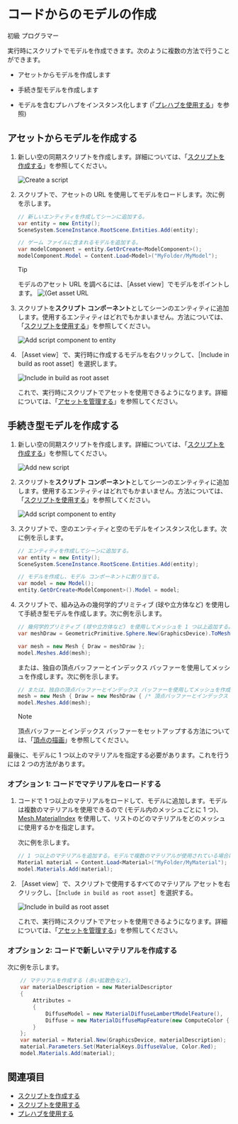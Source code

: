# コードからのモデルの作成

<span class="label label-doc-level">初級</span>
<span class="label label-doc-audience">プログラマー</span>

実行時にスクリプトでモデルを作成できます。次のように複数の方法で行うことができます。

* アセットからモデルを作成します

* 手続き型モデルを作成します

* モデルを含むプレハブをインスタンス化します (「[プレハブを使用する](../game-studio/prefabs/use-prefabs.md)」を参照)

## アセットからモデルを作成する

1. 新しい空の同期スクリプトを作成します。詳細については、「[スクリプトを作成する](../scripts/create-a-script.md)」を参照してください。

    ![Create a script](media/create-a-script-script-asset-selection.png)

2. スクリプトで、アセットの URL を使用してモデルをロードします。次に例を示します。

    ```cs
    // 新しいエンティティを作成してシーンに追加する。
	var entity = new Entity();
	SceneSystem.SceneInstance.RootScene.Entities.Add(entity);

    // ゲーム ファイルに含まれるモデルを追加する。
	var modelComponent = entity.GetOrCreate<ModelComponent>();
	modelComponent.Model = Content.Load<Model>("MyFolder/MyModel");
    ```

    >[!TIP]
    >モデルのアセット URL を調べるには、［Asset view］でモデルをポイントします。
    >![(Get asset URL](media/get-asset-url.png)

3. スクリプトを**スクリプト コンポーネント**としてシーンのエンティティに追加します。使用するエンティティはどれでもかまいません。方法については、「[スクリプトを使用する](use-a-script.md)」を参照してください。

    ![Add script component to entity](media/create-model-from-code-add-script-component.png)

4. ［Asset view］で、実行時に作成するモデルを右クリックして、［Include in build as root asset］を選択します。

    ![Include in build as root asset](media/create-model-from-code-include-in-build-as-root-asset.png)

    これで、実行時にスクリプトでアセットを使用できるようになります。詳細については、「[アセットを管理する](../game-studio/manage-assets.md)」を参照してください。

## 手続き型モデルを作成する

1. 新しい空の同期スクリプトを作成します。詳細については、「[スクリプトを作成する](create-a-script.md)」を参照してください。

    ![Add new script](media/create-model-from-code-add-new-script.gif)

2. スクリプトを**スクリプト コンポーネント**としてシーンのエンティティに追加します。使用するエンティティはどれでもかまいません。方法については、「[スクリプトを使用する](use-a-script.md)」を参照してください。

    ![Add script component to entity](media/create-model-from-code-add-script-component.png)

3. スクリプトで、空のエンティティと空のモデルをインスタンス化します。次に例を示します。

    ```cs
    // エンティティを作成してシーンに追加する。
    var entity = new Entity();
    SceneSystem.SceneInstance.RootScene.Entities.Add(entity);

    // モデルを作成し、モデル コンポーネントに割り当てる。
    var model = new Model();
    entity.GetOrCreate<ModelComponent>().Model = model;  
    ```

4. スクリプトで、組み込みの幾何学的プリミティブ (球や立方体など) を使用して手続き型モデルを作成します。次に例を示します。

    ```cs
    // 幾何学的プリミティブ (球や立方体など) を使用してメッシュを 1 つ以上追加する。
    var meshDraw = GeometricPrimitive.Sphere.New(GraphicsDevice).ToMeshDraw();

    var mesh = new Mesh { Draw = meshDraw };
    model.Meshes.Add(mesh);
    ```

    または、独自の頂点バッファーとインデックス バッファーを使用してメッシュを作成します。次に例を示します。

    ```cs
    // または、独自の頂点バッファーとインデックス バッファーを使用してメッシュを作成する。
    mesh = new Mesh { Draw = new MeshDraw { /* 頂点バッファーとインデックス バッファーのセットアップ */ } };
    model.Meshes.Add(mesh);
    ```

    >[!NOTE]
    >頂点バッファーとインデックス バッファーをセットアップする方法については、「[頂点の描画](../graphics/low-level-api/draw-vertices.md)」を参照してください。

最後に、モデルに 1 つ以上のマテリアルを指定する必要があります。これを行うには 2 つの方法があります。

### オプション 1: コードでマテリアルをロードする

1. コードで 1 つ以上のマテリアルをロードして、モデルに追加します。モデルは複数のマテリアルを使用できるので (モデル内のメッシュごとに 1 つ)、[Mesh.MaterialIndex](xref:Stride.Rendering.Mesh.MaterialIndex) を使用して、リストのどのマテリアルをどのメッシュに使用するかを指定します。

    次に例を示します。

    ```cs
    // 1 つ以上のマテリアルを追加する。モデルで複数のマテリアルが使用されている場合は (メッシュごとに 1 つ)、Mesh.MaterialIndex でリストのマテリアルとメッシュの対応を指定する。
    Material material = Content.Load<Material>("MyFolder/MyMaterial");
    model.Materials.Add(material);
    ```

2. ［Asset view］で、スクリプトで使用するすべてのマテリアル アセットを右クリックし、［`Include in build as root asset`］を選択する。

    ![Include in build as root asset](media/create-model-from-code-include-material-in-build-as-root-asset.png)

    これで、実行時にスクリプトでアセットを使用できるようになります。詳細については、「[アセットを管理する](../game-studio/manage-assets.md)」を参照してください。

### オプション 2: コードで新しいマテリアルを作成する

次に例を示します。

```cs
    // マテリアルを作成する (赤い拡散色など)。
    var materialDescription = new MaterialDescriptor
    {
        Attributes =
	    {
	        DiffuseModel = new MaterialDiffuseLambertModelFeature(),
	        Diffuse = new MaterialDiffuseMapFeature(new ComputeColor { Key = MaterialKeys.DiffuseValue })
	    }
    };
    var material = Material.New(GraphicsDevice, materialDescription);
    material.Parameters.Set(MaterialKeys.DiffuseValue, Color.Red);
    model.Materials.Add(material);
```

## 関連項目

* [スクリプトを作成する](create-a-script.md)
* [スクリプトを使用する](use-a-script.md)
* [プレハブを使用する](../game-studio/prefabs/use-prefabs.md)
